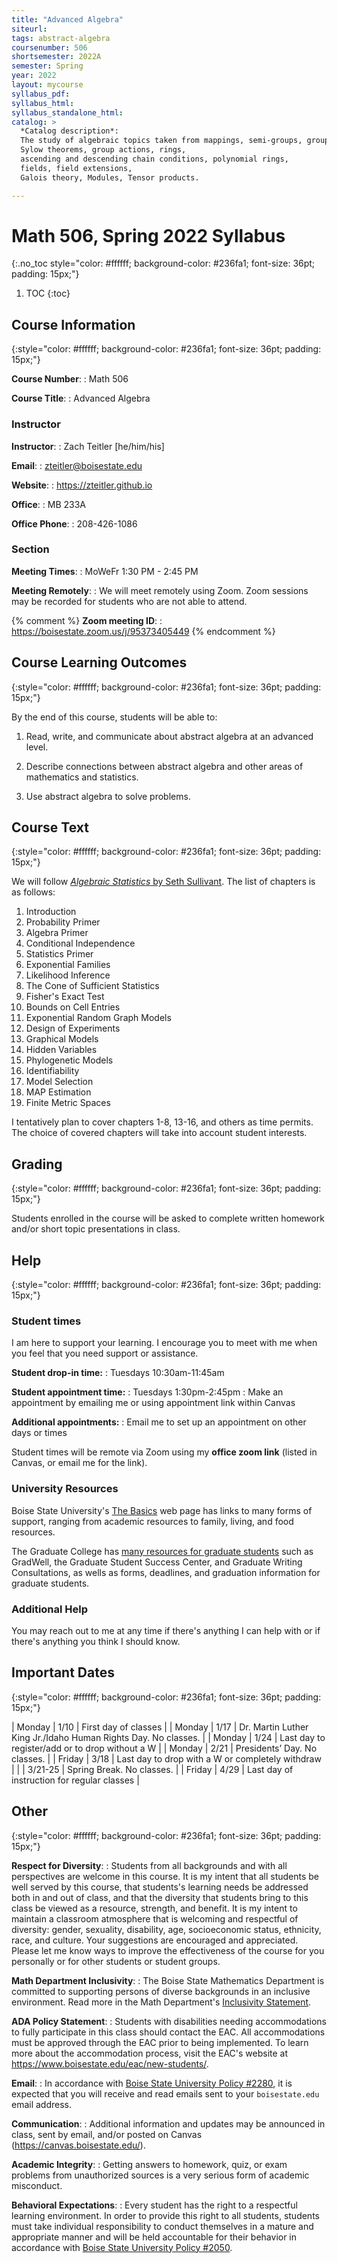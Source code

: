 ```yaml
---
title: "Advanced Algebra"
siteurl:
tags: abstract-algebra
coursenumber: 506
shortsemester: 2022A
semester: Spring
year: 2022
layout: mycourse
syllabus_pdf:
syllabus_html:
syllabus_standalone_html:
catalog: >
  *Catalog description*:
  The study of algebraic topics taken from mappings, semi-groups, groups,
  Sylow theorems, group actions, rings,
  ascending and descending chain conditions, polynomial rings,
  fields, field extensions,
  Galois theory, Modules, Tensor products.

---
```


<meta charset="utf-8"> 

# Math 506, Spring 2022 Syllabus
{:.no_toc style="color: #ffffff; background-color: #236fa1; font-size: 36pt; padding: 15px;"}

1. TOC
{:toc}


## Course Information
{:style="color: #ffffff; background-color: #236fa1; font-size: 36pt; padding: 15px;"}

**Course Number**:
: Math 506

**Course Title**:
: Advanced Algebra


### Instructor

**Instructor**:
: Zach Teitler [he/him/his]

**Email**:
: <zteitler@boisestate.edu>

**Website**:
: <https://zteitler.github.io>

**Office**:
: MB 233A

**Office Phone**:
: 208-426-1086


### Section


**Meeting Times**:
: MoWeFr 1:30 PM - 2:45 PM

**Meeting Remotely**:
: We will meet remotely using Zoom.
  Zoom sessions may be recorded for students who are not able to attend.

{% comment %}
**Zoom meeting ID**:
: <https://boisestate.zoom.us/j/95373405449>
{% endcomment %}


## Course Learning Outcomes
{:style="color: #ffffff; background-color: #236fa1; font-size: 36pt; padding: 15px;"}

By the end of this course, students will be able to:


1.  Read, write, and communicate about abstract algebra at an advanced level.

2.  Describe connections between abstract algebra and other areas of mathematics and statistics.

3.  Use abstract algebra to solve problems.




## Course Text
{:style="color: #ffffff; background-color: #236fa1; font-size: 36pt; padding: 15px;"}


We will follow
[*Algebraic Statistics* by Seth Sullivant](https://sethsullivant.wordpress.ncsu.edu/publications/asbook/).
The list of chapters is as follows:

1.  Introduction
2.  Probability Primer
3.  Algebra Primer
4.  Conditional Independence
5.  Statistics Primer
6.  Exponential Families
7.  Likelihood Inference
8.  The Cone of Sufficient Statistics
9.  Fisher's Exact Test
10. Bounds on Cell Entries
11. Exponential Random Graph Models
12. Design of Experiments
13. Graphical Models
14. Hidden Variables
15. Phylogenetic Models
16. Identifiability
17. Model Selection
18. MAP Estimation
19. Finite Metric Spaces

I tentatively plan to cover chapters 1-8, 13-16, and others as time permits.
The choice of covered chapters will take into account student interests.


## Grading
{:style="color: #ffffff; background-color: #236fa1; font-size: 36pt; padding: 15px;"}


Students enrolled in the course will be asked to complete written homework
and/or short topic presentations in class.


## Help
{:style="color: #ffffff; background-color: #236fa1; font-size: 36pt; padding: 15px;"}


### Student times

I am here to support your learning.
I encourage you to meet with me when you feel that you need support or assistance.

**Student drop-in time:**
: Tuesdays 10:30am-11:45am

**Student appointment time:**
: Tuesdays 1:30pm-2:45pm
: Make an appointment by emailing me or using appointment link within Canvas

**Additional appointments:**
: Email me to set up an appointment on other days or times

Student times will be remote via Zoom
using my **office zoom link** (listed in Canvas, or email me for the link).



### University Resources

Boise State University's [The Basics](https://www.boisestate.edu/student-life/basics/)
web page has links to many forms of support,
ranging from academic resources to family, living, and food resources.

The Graduate College has
[many resources for graduate students](https://www.boisestate.edu/graduatecollege/current-students/)
such as GradWell,
the Graduate Student Success Center, and Graduate Writing Consultations,
as wells as forms, deadlines, and graduation information for graduate students.



### Additional Help

You may reach out to me at any time if there's anything I can help with
or if there's anything you think I should know.



## Important Dates
{:style="color: #ffffff; background-color: #236fa1; font-size: 36pt; padding: 15px;"}

| Monday    | 1/10 | First day of classes | 
| Monday    | 1/17 | Dr. Martin Luther King Jr./Idaho Human Rights Day. No classes. |
| Monday    | 1/24 | Last day to register/add or to drop without a W |
| Monday    | 2/21 | Presidents’ Day. No classes. |
| Friday    | 3/18 | Last day to drop with a W or completely withdraw |
|           | 3/21-25 | Spring Break. No classes. |
| Friday    | 4/29 | Last day of instruction for regular classes |




## Other
{:style="color: #ffffff; background-color: #236fa1; font-size: 36pt; padding: 15px;"}

**Respect for Diversity**:
: Students from all backgrounds and with all perspectives are welcome in this course.
  It is my intent that all students be well served by this course,
  that students's learning needs be addressed both in and out of class,
  and that the diversity that students bring to this class be viewed as a resource,
  strength, and benefit.
  It is my intent to maintain a classroom atmosphere that is welcoming and respectful
  of diversity: gender, sexuality, disability, age, socioeconomic status, ethnicity,
  race, and culture.
  Your suggestions are encouraged and appreciated.
  Please let me know ways to improve the effectiveness of the course for you personally
  or for other students or student groups.

**Math Department Inclusivity**:
: The Boise State Mathematics Department is committed to supporting persons
  of diverse backgrounds in an inclusive environment.
  Read more in the Math Department's
  [Inclusivity Statement](https://www.boisestate.edu/math/inclusivity-statement/).

**ADA Policy Statement**:
: Students with disabilities needing accommodations to fully participate in this class
  should contact the EAC.
  All accommodations must be approved through the EAC prior to being implemented.
  To learn more about the accommodation process, visit the EAC's website at
  <https://www.boisestate.edu/eac/new-students/>.

**Email**:
: In accordance with
  [Boise State University Policy #2280](https://boisestate.edu/policy/policy-title-student-e-mail-communications/),
  it is expected that you will receive and read emails sent to your `boisestate.edu`
  email address.

**Communication**:
: Additional information and updates may be announced in class, sent by email,
  and/or posted on Canvas (<https://canvas.boisestate.edu/>).

**Academic Integrity**:
: Getting answers to homework, quiz, or exam problems from unauthorized sources
  is a very serious form of academic misconduct.

**Behavioral Expectations**:
: Every student has the right to a respectful learning environment.
  In order to provide this right to all students, students must take
  individual responsibility to conduct themselves in a mature and appropriate manner
  and will be held accountable for their behavior in accordance with
  [Boise State University Policy #2050](https://boisestate.edu/policy/student-affairs/maintaining-order/).



